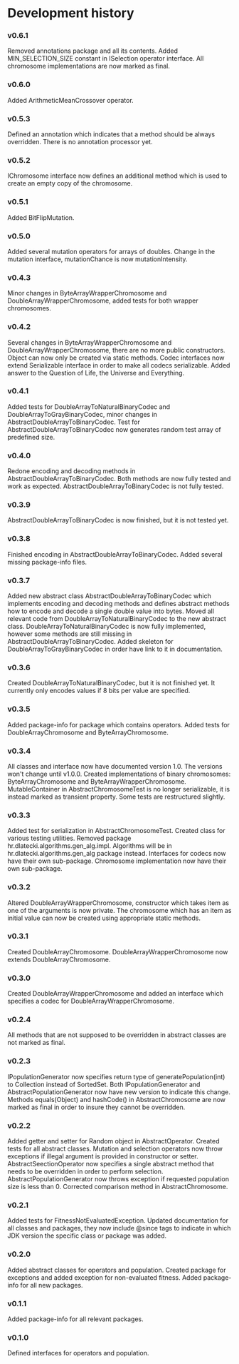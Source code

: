 # Development history

### v0.6.1
Removed annotations package and all its contents. Added MIN_SELECTION_SIZE constant in ISelection operator interface.
All chromosome implementations are now marked as final.

### v0.6.0
Added ArithmeticMeanCrossover operator.

### v0.5.3
Defined an annotation which indicates that a method should be always overridden. There is no annotation processor yet.

### v0.5.2
IChromosome interface now defines an additional method which is used to create an empty copy of the chromosome.

### v0.5.1
Added BitFlipMutation.

### v0.5.0
Added several mutation operators for arrays of doubles. Change in the mutation interface, mutationChance is now
mutationIntensity.

### v0.4.3
Minor changes in ByteArrayWrapperChromosome and DoubleArrayWrapperChromosome, added tests for both wrapper chromosomes.

### v0.4.2
Several changes in ByteArrayWrapperChromosome and DoubleArrayWrapperChromosome, there are no more public constructors.
Object can now only be created via static methods. Codec interfaces now extend Serializable interface in order to make
all codecs serializable. Added answer to the Question of Life, the Universe and Everything.

### v0.4.1
Added tests for DoubleArrayToNaturalBinaryCodec and DoubleArrayToGrayBinaryCodec, minor changes in
AbstractDoubleArrayToBinaryCodec. Test for AbstractDoubleArrayToBinaryCodec now generates random test array of
predefined size.

### v0.4.0
Redone encoding and decoding methods in AbstractDoubleArrayToBinaryCodec. Both methods are now fully tested and work
as expected. AbstractDoubleArrayToBinaryCodec is not fully tested.

### v0.3.9
AbstractDoubleArrayToBinaryCodec is now finished, but it is not tested yet.

### v0.3.8
Finished encoding in AbstractDoubleArrayToBinaryCodec. Added several missing package-info files.

### v0.3.7
Added new abstract class AbstractDoubleArrayToBinaryCodec which implements encoding and decoding methods and defines
abstract methods how to encode and decode a single double value into bytes. Moved all relevant code from
DoubleArrayToNaturalBinaryCodec to the new abstract class. DoubleArrayToNaturalBinaryCodec is now fully implemented,
however some methods are still missing in AbstractDoubleArrayToBinaryCodec. Added skeleton for
DoubleArrayToGrayBinaryCodec in order have link to it in documentation.

### v0.3.6
Created DoubleArrayToNaturalBinaryCodec, but it is not finished yet. It currently only encodes values if 8 bits per
value are specified.

### v0.3.5
Added package-info for package which contains operators. Added tests for DoubleArrayChromosome and ByteArrayChromosome.

### v0.3.4
All classes and interface now have documented version 1.0. The versions won't change until v1.0.0. Created
implementations of binary chromosomes: ByteArrayChromosome and ByteArrayWrapperChromosome. MutableContainer in
AbstractChromosomeTest is no longer serializable, it is instead marked as transient property. Some tests are
restructured slightly.

### v0.3.3
Added test for serialization in AbstractChromosomeTest. Created class for various testing utilities. Removed package
hr.dlatecki.algorithms.gen\_alg.impl. Algorithms will be in hr.dlatecki.algorithms.gen\_alg package instead. Interfaces
for codecs now have their own sub-package. Chromosome implementation now have their own sub-package.

### v0.3.2
Altered DoubleArrayWrapperChromosome, constructor which takes item as one of the arguments is now private. The
chromosome which has an item as initial value can now be created using appropriate static methods.

### v0.3.1
Created DoubleArrayChromosome. DoubleArrayWrapperChromosome now extends DoubleArrayChromosome.

### v0.3.0
Created DoubleArrayWrapperChromosome and added an interface which specifies a codec for DoubleArrayWrapperChromosome.

### v0.2.4
All methods that are not supposed to be overridden in abstract classes are not marked as final.

### v0.2.3
IPopulationGenerator now specifies return type of generatePopulation(int) to Collection instead of SortedSet.
Both IPopulationGenerator and AbstractPopulationGenerator now have new version to indicate this change. Methods
equals(Object) and hashCode() in AbstractChromosome are now marked as final in order to insure they cannot be
overridden.

### v0.2.2
Added getter and setter for Random object in AbstractOperator. Created tests for all abstract classes. Mutation and
selection operators now throw exceptions if illegal argument is provided in constructor or setter.
AbstractSeectionOperator now specifies a single abstract method that needs to be overridden in order to perform
selection. AbstractPopulationGenerator now throws exception if requested population size is less than 0. Corrected
comparison method in AbstractChromosome.

### v0.2.1
Added tests for FitnessNotEvaluatedException. Updated documentation for all classes and packages, they now include
@since tags to indicate in which JDK version the specific class or package was added.

### v0.2.0
Added abstract classes for operators and population. Created package for exceptions and added exception for
non-evaluated fitness. Added package-info for all new packages.

### v0.1.1
Added package-info for all relevant packages.

### v0.1.0
Defined interfaces for operators and population.
